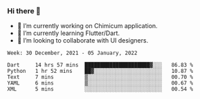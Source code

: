 ### Hi there 👋

<!--
**devcat37/devcat37** is a ✨ _special_ ✨ repository because its `README.md` (this file) appears on your GitHub profile.-->


- 🔭 I’m currently working on Chimicum application.
- 🌱 I’m currently learning Flutter/Dart.
- 👯 I’m looking to collaborate with UI designers.
<!-- - 🤔 I’m looking for help with ... -->

<!--START_SECTION:waka-->
```text
Week: 30 December, 2021 - 05 January, 2022

Dart     14 hrs 57 mins  █████████████████████▓░░░   86.83 % 
Python   1 hr 52 mins    ██▓░░░░░░░░░░░░░░░░░░░░░░   10.87 % 
Text     7 mins          ▒░░░░░░░░░░░░░░░░░░░░░░░░   00.70 % 
YAML     6 mins          ▒░░░░░░░░░░░░░░░░░░░░░░░░   00.67 % 
XML      5 mins          ░░░░░░░░░░░░░░░░░░░░░░░░░   00.54 % 
```
<!--END_SECTION:waka-->
